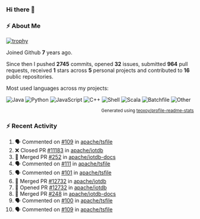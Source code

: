 ### Hi there 👋

### :zap: About Me

[![trophy](https://github-profile-trophy.vercel.app/?username=HTHou&theme=onedark)](https://github.com/ryo-ma/github-profile-trophy)
   
Joined Github **7** years ago.

Since then I pushed **2745** commits, opened **32** issues, submitted **964** pull requests, received **1** stars across **5** personal projects and contributed to **16** public repositories.

Most used languages across my projects:

![Java](https://img.shields.io/static/v1?style=flat-square&label=%E2%A0%80&color=555&labelColor=%23b07219&message=Java%EF%B8%B195.9%25)
![Python](https://img.shields.io/static/v1?style=flat-square&label=%E2%A0%80&color=555&labelColor=%233572A5&message=Python%EF%B8%B10.9%25)
![JavaScript](https://img.shields.io/static/v1?style=flat-square&label=%E2%A0%80&color=555&labelColor=%23f1e05a&message=JavaScript%EF%B8%B10.6%25)
![C++](https://img.shields.io/static/v1?style=flat-square&label=%E2%A0%80&color=555&labelColor=%23f34b7d&message=C%2B%2B%EF%B8%B10.4%25)
![Shell](https://img.shields.io/static/v1?style=flat-square&label=%E2%A0%80&color=555&labelColor=%2389e051&message=Shell%EF%B8%B10.4%25)
![Scala](https://img.shields.io/static/v1?style=flat-square&label=%E2%A0%80&color=555&labelColor=%23c22d40&message=Scala%EF%B8%B10.3%25)
![Batchfile](https://img.shields.io/static/v1?style=flat-square&label=%E2%A0%80&color=555&labelColor=%23C1F12E&message=Batchfile%EF%B8%B10.2%25)
![Other](https://img.shields.io/static/v1?style=flat-square&label=%E2%A0%80&color=555&labelColor=%23ededed&message=Other%EF%B8%B10.8%25)

<p align="right"><sub>Generated using <a href="https://github.com/marketplace/actions/profile-readme-stats">teoxoy/profile-readme-stats</a></sub></p>


<!--![](https://github.com/HTHou/HTHou/blob/output/github-contribution-grid-snake.svg)-->

<!--![Haonan Hou's github stats](https://github-readme-stats.vercel.app/api?username=HTHou&count_private=true&show_icons=true&theme=onedark)-->

<!--![Haonan Hou's wakatime stats](https://github-readme-stats.vercel.app/api/wakatime?username=HTHou&layout=compact&theme=onedark)-->

<!--![Top Langs](https://github-readme-stats.vercel.app/api/top-langs/?username=HTHou&theme=onedark&layout=compact)-->

### :zap: Recent Activity
<!--START_SECTION:activity-->
1. 🗣 Commented on [#109](https://github.com/apache/tsfile/pull/109#issuecomment-2172548985) in [apache/tsfile](https://github.com/apache/tsfile)
2. ❌ Closed PR [#11183](https://github.com/apache/iotdb/pull/11183) in [apache/iotdb](https://github.com/apache/iotdb)
3. 🎉 Merged PR [#252](https://github.com/apache/iotdb-docs/pull/252) in [apache/iotdb-docs](https://github.com/apache/iotdb-docs)
4. 🗣 Commented on [#111](https://github.com/apache/tsfile/issues/111#issuecomment-2165847963) in [apache/tsfile](https://github.com/apache/tsfile)
5. 🗣 Commented on [#101](https://github.com/apache/tsfile/issues/101#issuecomment-2165234914) in [apache/tsfile](https://github.com/apache/tsfile)
6. 🎉 Merged PR [#12732](https://github.com/apache/iotdb/pull/12732) in [apache/iotdb](https://github.com/apache/iotdb)
7. 💪 Opened PR [#12732](https://github.com/apache/iotdb/pull/12732) in [apache/iotdb](https://github.com/apache/iotdb)
8. 🎉 Merged PR [#248](https://github.com/apache/iotdb-docs/pull/248) in [apache/iotdb-docs](https://github.com/apache/iotdb-docs)
9. 🗣 Commented on [#100](https://github.com/apache/tsfile/issues/100#issuecomment-2164184207) in [apache/tsfile](https://github.com/apache/tsfile)
10. 🗣 Commented on [#109](https://github.com/apache/tsfile/pull/109#issuecomment-2164161673) in [apache/tsfile](https://github.com/apache/tsfile)
<!--END_SECTION:activity-->

<!--
**HTHou/HTHou** is a ✨ _special_ ✨ repository because its `README.md` (this file) appears on your GitHub profile.

Here are some ideas to get you started:

- 🔭 I’m currently working on ...
- 🌱 I’m currently learning ...
- 👯 I’m looking to collaborate on ...
- 🤔 I’m looking for help with ...
- 💬 Ask me about ...
- 📫 How to reach me: ...
- 😄 Pronouns: ...
- ⚡ Fun fact: ...
-->
